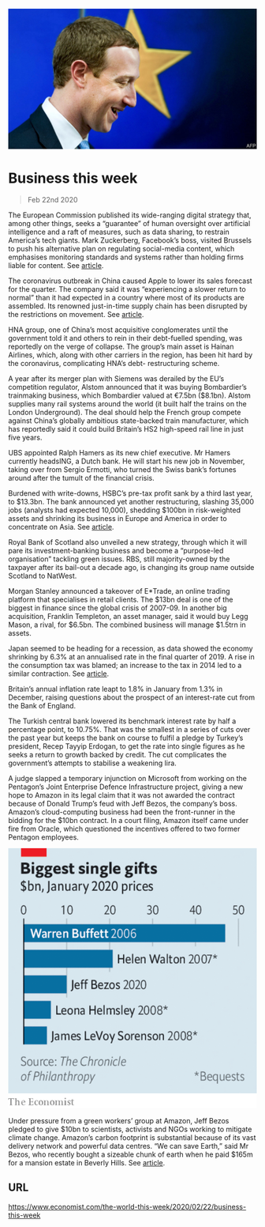 ![](./images/20200222_WWP501_0.jpg)

# Business this week

> Feb 22nd 2020

The European Commission published its wide-ranging digital strategy that, among other things, seeks a “guarantee” of human oversight over artificial intelligence and a raft of measures, such as data sharing, to restrain America’s tech giants. Mark Zuckerberg, Facebook’s boss, visited Brussels to push his alternative plan on regulating social-media content, which emphasises monitoring standards and systems rather than holding firms liable for content. See [article](https://www.economist.com//node/21780452).

The coronavirus outbreak in China caused Apple to lower its sales forecast for the quarter. The company said it was “experiencing a slower return to normal” than it had expected in a country where most of its products are assembled. Its renowned just-in-time supply chain has been disrupted by the restrictions on movement. See [article](https://www.economist.com//business/2020/02/20/apples-chinese-troubles).

HNA group, one of China’s most acquisitive conglomerates until the government told it and others to rein in their debt-fuelled spending, was reportedly on the verge of collapse. The group’s main asset is Hainan Airlines, which, along with other carriers in the region, has been hit hard by the coronavirus, complicating HNA’s debt- restructuring scheme.

A year after its merger plan with Siemens was derailed by the EU’s competition regulator, Alstom announced that it was buying Bombardier’s trainmaking business, which Bombardier valued at €7.5bn ($8.1bn). Alstom supplies many rail systems around the world (it built half the trains on the London Underground). The deal should help the French group compete against China’s globally ambitious state-backed train manufacturer, which has reportedly said it could build Britain’s HS2 high-speed rail line in just five years.

UBS appointed Ralph Hamers as its new chief executive. Mr Hamers currently headsING, a Dutch bank. He will start his new job in November, taking over from Sergio Ermotti, who turned the Swiss bank’s fortunes around after the tumult of the financial crisis.

Burdened with write-downs, HSBC’s pre-tax profit sank by a third last year, to $13.3bn. The bank announced yet another restructuring, slashing 35,000 jobs (analysts had expected 10,000), shedding $100bn in risk-weighted assets and shrinking its business in Europe and America in order to concentrate on Asia. See [article](https://www.economist.com//node/21780459).

Royal Bank of Scotland also unveiled a new strategy, through which it will pare its investment-banking business and become a “purpose-led organisation” tackling green issues. RBS, still majority-owned by the taxpayer after its bail-out a decade ago, is changing its group name outside Scotland to NatWest.

Morgan Stanley announced a takeover of E*Trade, an online trading platform that specialises in retail clients. The $13bn deal is one of the biggest in finance since the global crisis of 2007-09. In another big acquisition, Franklin Templeton, an asset manager, said it would buy Legg Mason, a rival, for $6.5bn. The combined business will manage $1.5trn in assets.

Japan seemed to be heading for a recession, as data showed the economy shrinking by 6.3% at an annualised rate in the final quarter of 2019. A rise in the consumption tax was blamed; an increase to the tax in 2014 led to a similar contraction. See [article](https://www.economist.com//node/21780421).

Britain’s annual inflation rate leapt to 1.8% in January from 1.3% in December, raising questions about the prospect of an interest-rate cut from the Bank of England.

The Turkish central bank lowered its benchmark interest rate by half a percentage point, to 10.75%. That was the smallest in a series of cuts over the past year but keeps the bank on course to fulfil a pledge by Turkey’s president, Recep Tayyip Erdogan, to get the rate into single figures as he seeks a return to growth backed by credit. The cut complicates the government’s attempts to stabilise a weakening lira.

A judge slapped a temporary injunction on Microsoft from working on the Pentagon’s Joint Enterprise Defence Infrastructure project, giving a new hope to Amazon in its legal claim that it was not awarded the contract because of Donald Trump’s feud with Jeff Bezos, the company’s boss. Amazon’s cloud-computing business had been the front-runner in the bidding for the $10bn contract. In a court filing, Amazon itself came under fire from Oracle, which questioned the incentives offered to two former Pentagon employees.



![](./images/20200222_WWC241.png)

Under pressure from a green workers’ group at Amazon, Jeff Bezos pledged to give $10bn to scientists, activists and NGOs working to mitigate climate change. Amazon’s carbon footprint is substantial because of its vast delivery network and powerful data centres. “We can save Earth,” said Mr Bezos, who recently bought a sizeable chunk of earth when he paid $165m for a mansion estate in Beverly Hills. See [article](https://www.economist.com//leaders/2020/02/22/jeff-bezos-wants-to-help-save-the-climate-here-is-how-he-should-do-it).

## URL

https://www.economist.com/the-world-this-week/2020/02/22/business-this-week
